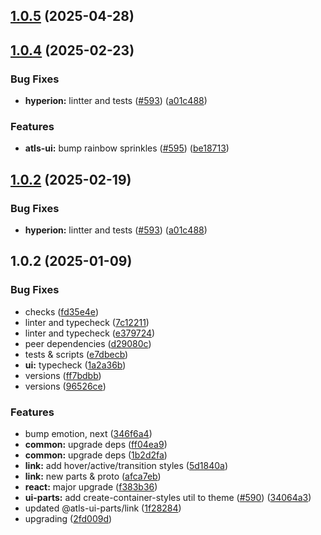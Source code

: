 

## [1.0.5](https://github.com/atls/hyperion/compare/@atls-ui-parts/link@1.0.4...@atls-ui-parts/link@1.0.5) (2025-04-28)






## [1.0.4](https://github.com/atls/hyperion/compare/@atls-ui-parts/link@1.0.2...@atls-ui-parts/link@1.0.4) (2025-02-23)


### Bug Fixes


* **hyperion:** lintter and tests ([#593](https://github.com/atls/hyperion/issues/593)) ([a01c488](https://github.com/atls/hyperion/commit/a01c488064d6386f754aafd2eecb28a19396635e))

### Features


* **atls-ui:** bump rainbow sprinkles ([#595](https://github.com/atls/hyperion/issues/595)) ([be18713](https://github.com/atls/hyperion/commit/be1871351926c38605bbed4d7aa11a4759f80f3d))





## [1.0.2](https://github.com/atls/hyperion/compare/@atls-ui-parts/link@1.0.2...@atls-ui-parts/link@1.0.2) (2025-02-19)


### Bug Fixes


* **hyperion:** lintter and tests ([#593](https://github.com/atls/hyperion/issues/593)) ([a01c488](https://github.com/atls/hyperion/commit/a01c488064d6386f754aafd2eecb28a19396635e))





## 1.0.2 (2025-01-09)


### Bug Fixes


* checks ([fd35e4e](https://github.com/atls/hyperion/commit/fd35e4e5ee760fed44fc51d0dfc1d3fffaa27a9c))
* linter and typecheck ([7c12211](https://github.com/atls/hyperion/commit/7c122114184b40e9a06e6404489b23e0ba3ee5d4))
* linter and typecheck ([e379724](https://github.com/atls/hyperion/commit/e379724b7dbf3c8cba2b0b94647239b0b37c5fb8))
* peer dependencies ([d29080c](https://github.com/atls/hyperion/commit/d29080cb0950b04e65ab7755571e350d3450b4dd))
* tests & scripts ([e7dbecb](https://github.com/atls/hyperion/commit/e7dbecb12718ed243206a1ef92bbd4c45e026dbe))
* **ui:** typecheck ([1a2a36b](https://github.com/atls/hyperion/commit/1a2a36b8baeececd0b929dcdb94da3d38ae8ad1e))
* versions ([ff7bdbb](https://github.com/atls/hyperion/commit/ff7bdbb281c9f6e732b06461a0c633c8cc010e46))
* versions ([96526ce](https://github.com/atls/hyperion/commit/96526cec1a282886dee66adcf35429abac2cb6d6))

### Features


* bump emotion, next ([346f6a4](https://github.com/atls/hyperion/commit/346f6a43978912f3be4b09031933ab2a572907b2))
* **common:** upgrade deps ([ff04ea9](https://github.com/atls/hyperion/commit/ff04ea97e10efa26d27a27c37337e5afc62e47bb))
* **common:** upgrade deps ([1b2d2fa](https://github.com/atls/hyperion/commit/1b2d2fac134ec0c834b9410dcf783d2a80278691))
* **link:** add hover/active/transition styles ([5d1840a](https://github.com/atls/hyperion/commit/5d1840a45e99dd094f51a4e0754b206f019f065f))
* **link:** new parts & proto ([afca7eb](https://github.com/atls/hyperion/commit/afca7eb923278e1e19703f5ab369696b2c7ea523))
* **react:** major upgrade ([f383b36](https://github.com/atls/hyperion/commit/f383b36618f9daa1b137b394de7a55a03bec25b4))
* **ui-parts:** add create-container-styles util to theme ([#590](https://github.com/atls/hyperion/issues/590)) ([34064a3](https://github.com/atls/hyperion/commit/34064a384192b781fd6d667857f568d4f42228a4))
* updated @atls-ui-parts/link ([1f28284](https://github.com/atls/hyperion/commit/1f282843c2f413a7729440fdb7a1c95700be7aa8))
* upgrading ([2fd009d](https://github.com/atls/hyperion/commit/2fd009d9b9fcf0440e865f48ad8571adda170de6))


